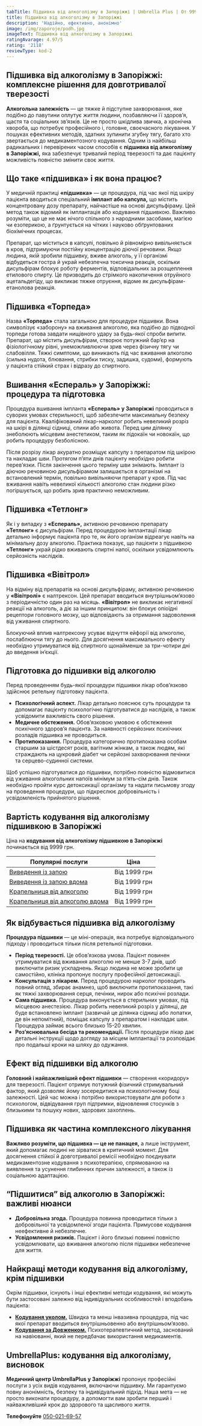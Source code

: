 ```yaml
---
tabTitle: Підшивка від алкоголізму в Запоріжжі | Umbrella Plus | От 9999 грн
title: Підшивка від алкоголізму в Запоріжжі
description: 'Надійно, ефективно, анонімно'
image: /img/zaporoje/podh.jpg
imageText: Підшивка від алкоголізму в Запоріжжі
ratingAvarage: 4.97/5
rating: '2118'
reviewType: kod-2
---
```


## Підшивка від алкоголізму в Запоріжжі: комплексне рішення для довготривалої тверезості

**Алкогольна залежність** — це тяжке й підступне захворювання, яке подібно до павутини оплутує життя людини, позбавляючи її здоров’я, щастя та соціальних зв’язків. Це не просто шкідлива звичка, а хронічна хвороба, що потребує професійного і, головне, своєчасного лікування. У пошуках ефективних методів, здатних зупинити згубну тягу, багато хто звертається до медикаментозного кодування. Одним із найбільш радикальних і перевірених часом способів є **підшивка від алкоголізму в Запоріжжі,** яка забезпечує тривалий період тверезості та дає пацієнту можливість повністю змінити своє життя.

## Що таке «підшивка» і як вона працює?

У медичній практиці **«підшивка»** — це процедура, під час якої під шкіру пацієнта вводиться спеціальний **імплант або капсула,** що містить концентровану дозу препарату, найчастіше на основі дисульфіраму. Цей метод також відомий як імплантація або кодування підшивкою. Важливо розуміти, що це не має нічого спільного з народними засобами, магією чи езотерикою, а ґрунтується на чітких і науково обґрунтованих біохімічних процесах.

Препарат, що міститься в капсулі, повільно й рівномірно вивільняється в кров, підтримуючи постійну концентрацію діючої речовини. Якщо людина, якій зробили підшивку, вживе алкоголь, у її організмі відбудеться гостра й украй небезпечна токсична реакція, оскільки дисульфірам блокує роботу ферментів, відповідальних за розщеплення етилового спирту. Це призводить до стрімкого накопичення отруйного ацетальдегіду, що викликає тяжке отруєння, відоме як дисульфірам-етанолова реакція.

## Підшивка «Торпеда»

Назва **«Торпеда»** стала загальною для процедури підшивки. Вона символізує «заборону» на вживання алкоголю, яка подібно до підводної торпеди готова завдати нищівного удару за будь-якої спроби випити. Препарат, що містить дисульфірам, створює потужний бар’єр на фізіологічному рівні, унеможливлюючи зрив через фізичну тягу чи слабовілля. Тяжкі симптоми, що виникають під час вживання алкоголю (сильна нудота, блювання, стрибки тиску, задишка, судоми), формують у пацієнта стійкий страх і відразу до спиртного.

## Вшивання «Еспераль» у Запоріжжі: процедура та підготовка

Процедура вшивання імпланта **«Еспераль» у Запоріжжі** проводиться в суворих умовах стерильності, щоб забезпечити максимальну безпеку для пацієнта. Кваліфікований лікар-нарколог робить невеликий розріз на шкірі в ділянці сідниці, спини або живота. Перед цим ділянку знеболюють місцевим анестетиком, таким як лідокаїн чи новокаїн, що робить процедуру безболісною.

Після розрізу лікар акуратно розміщує капсулу з препаратом під шкірою та накладає шви. Протягом п’яти днів пацієнту необхідно робити перев’язки. Після закінчення цього терміну шви знімають. Імплант із діючою речовиною дисульфірамом залишається в організмі на встановлений термін, повільно вивільняючи препарат у кров. Під час вживання навіть невеликої кількості алкоголю стан людини різко погіршується, що робить зрив практично неможливим.

## Підшивка «Тетлонг»

Як і у випадку з **«Еспераль»,** активною речовиною препарату **«Тетлонг»** є дисульфірам. Перед процедурою імплантації лікар детально інформує пацієнта про те, як його організм відреагує навіть на мінімальну дозу алкоголю. Практика показує, що пацієнти з підшивкою **«Тетлонг»** украй рідко вживають спиртні напої, оскільки усвідомлюють серйозність наслідків.

## Підшивка «Вівітрол»

На відміну від препаратів на основі дисульфіраму, активною речовиною у **«Вівітролі»** є налтрексон. Цей препарат вводиться внутрішньом’язово з періодичністю один раз на місяць. **«Вівітрол»** не викликає негативної реакції на алкоголь, а діє за іншим принципом: він блокує опіоїдні рецептори головного мозку, що відповідають за отримання задоволення від уживання спиртного.

Блокуючий вплив налтрексону усуває відчуття ейфорії від алкоголю, послаблюючи тягу до нього. Для досягнення максимального ефекту необхідно утримуватися від спиртного щонайменше за три-чотири дні до введення ін’єкції.

## Підготовка до підшивки від алкоголю

Перед проведенням будь-якої процедури підшивки лікар обов’язково здійснює ретельну підготовку пацієнта.

* **Психологічний аспект.** Лікар детально пояснює суть процедури та допомагає пацієнту психологічно підготуватися до наслідків, а також усвідомити важливість свого рішення.
* **Медичне обстеження.** Обов’язковою умовою є обстеження психічного здоров’я пацієнта. За наявності серйозних психічних розладів підшивка не проводиться.
* **Протипоказання.** Процедура категорично протипоказана особам старшим за шістдесят років, вагітним жінкам, а також людям, які страждають на цукровий діабет чи серйозні захворювання печінки та серцево-судинної системи.

Щоб успішно підготуватися до підшивки, потрібно повністю відмовитися від уживання алкогольних напоїв мінімум за п’ять-сім днів. Також необхідно пройти курс детоксикації організму та надати письмову згоду на проведення процедури, що підкреслює добровільність і усвідомленість прийнятого рішення.

## Вартість кодування від алкоголізму підшивкою в Запоріжжі

Ціна на **кодування від алкоголізму підшивкою в Запоріжжі** починається від 9999 грн.

| Популярні послуги                                                                                                        | Ціна         |
| ------------------------------------------------------------------------------------------------------------------------ | ------------ |
| [Виведення із запою](https://umbrella-plus.com.ua/uk/zaporozie/vivod-iz-zapoia-zaparoje-ua/)                             | Від 1999 грн |
| [Виведення із запою вдома](https://umbrella-plus.com.ua/uk/zaporozie/vivod-iz-zapoia-na-domy-zaporozhye-ua/)             | Від 1999 грн |
| [Крапельниця від алкоголю](https://umbrella-plus.com.ua/uk/zaporozie/kapelnica_ot_alkogola_zaporozhye-ua/)               | Від 1999 грн |
| [Крапельниця від алкоголю вдома](https://umbrella-plus.com.ua/uk/zaporozie/kapelnica_ot_alkogola_na_domy_zaporozhye-ua/) | Від 1999 грн |

## Як відбувається підшивка від алкоголізму

**Процедура підшивки** — це міні-операція, яка потребує відповідального підходу і проводиться тільки після ретельної підготовки.

* **Період тверезості.** Це обов’язкова умова. Пацієнт повинен утримуватися від вживання алкоголю не менше 3-7 днів, щоб виключити ризик ускладнень. Якщо людина не може зробити це самостійно, клініка пропонує послугу професійної детоксикації.
* **Консультація з лікарем.** Перед процедурою нарколог проводить повний огляд, збирає анамнез, щоб виключити протипоказання, такі як тяжкі захворювання серця, печінки, нирок або психічні розлади.
* **Сама підшивка.** Процедура виконується в стерильних умовах, під місцевою анестезією. Лікар робить невеликий розріз у ділянці, де буде встановлено імплант (зазвичай це ділянка сідниці або лопатки, де він непомітний), поміщає капсулу з препаратом і накладає шви. Процедура займає всього близько 15-20 хвилин.
* **Роз’яснювальна бесіда та рекомендації.** Після процедури лікар дає детальні інструкції щодо догляду за місцем імплантації та розповідає про подальші кроки на шляху до одужання.

## Ефект від підшивки від алкоголю

**Головний і найважливіший ефект підшивки** — створення «коридору» для тверезості. Пацієнт отримує потужний фізичний стримувальний фактор, який дозволяє йому зосередитися на психологічному боці залежності. Цей час можна і потрібно використовувати для роботи з психологом, відвідування груп підтримки, відновлення стосунків з близькими та пошуку нових, здорових захоплень.

## Підшивка як частина комплексного лікування

**Важливо розуміти, що підшивка — це не панацея,** а лише інструмент, який допомагає людині не зірватися в критичний момент. Для досягнення стійкої й довготривалої ремісії необхідно поєднувати медикаментозне кодування з психотерапією, спрямованою на виявлення та усунення глибинних причин залежності, а також із соціальною адаптацією.

## “Підшитися” від алкоголю в Запоріжжі: важливі нюанси

* **Добровільна згода.** Процедура повинна проводитися тільки з добровільної та усвідомленої згоди пацієнта. Примусове кодування неефективне й небезпечне.
* **Усвідомлення ризиків.** Пацієнт і його близькі повинні повністю усвідомлювати, що вживання алкоголю після підшивки небезпечне для життя.

## Найкращі методи кодування від алкоголізму, крім підшивки

Окрім підшивки, існують і інші ефективні методи кодування, які можуть бути застосовані залежно від індивідуальних особливостей і вподобань пацієнта:

* **[Кодування уколом.](https://umbrella-plus.com.ua/uk/zaporozie/kod-ot-alkogolia-disulfiram-zp/)** Швидка та менш інвазивна процедура, під час якої препарат вводиться внутрішньовенно або внутрішньом’язово.
* **[Кодування за Довженком.](https://umbrella-plus.com.ua/uk/zaporozie/dovjenko-zp-ua/)** Психотерапевтичний метод, заснований на навіюванні, який не передбачає використання медикаментів.

## UmbrellaPlus: кодування від алкоголізму, висновок

**Медичний центр UmbrellaPlus у Запоріжжі** пропонує професійні послуги з усіх видів кодування, включаючи підшивку. Ми гарантуємо повну анонімність, безпеку та індивідуальний підхід. Наша мета — не просто виконати процедуру, а допомогти вам зробити перший і найважливіший крок до здорового та щасливого життя.

**Телефонуйте** [050-021-69-57](tel:0500216957)
